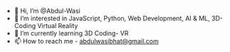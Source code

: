 - 👋 Hi, I’m @Abdul-Wasi
- 👀 I’m interested in JavaScript, Python, Web Development, AI & ML, 3D- Coding Virtual Reality
- 🌱 I’m currently learning 3D Coding- VR
- 📫 How to reach me - abdulwasibhat@gmail.com

<!---
Abdul-Wasi/Abdul-Wasi is a ✨ special ✨ repository because its `README.md` (this file) appears on your GitHub profile.
You can click the Preview link to take a look at your changes.
--->
